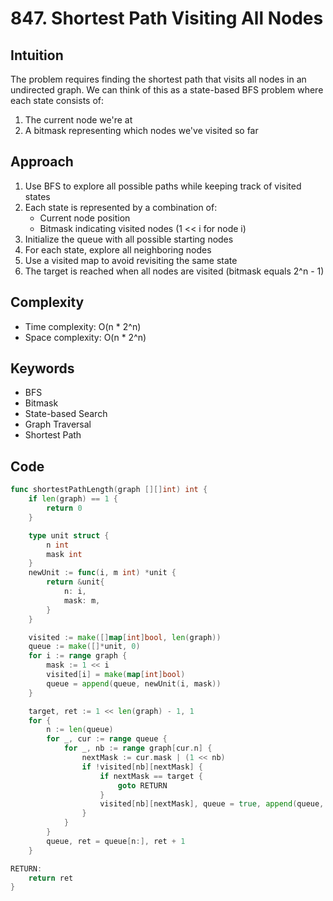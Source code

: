 # 847. Shortest Path Visiting All Nodes

## Intuition

The problem requires finding the shortest path that visits all nodes in an undirected graph. We can think of this as a state-based BFS problem where each state consists of:

1. The current node we're at
2. A bitmask representing which nodes we've visited so far

## Approach

1. Use BFS to explore all possible paths while keeping track of visited states
2. Each state is represented by a combination of:
    - Current node position
    - Bitmask indicating visited nodes (1 << i for node i)
3. Initialize the queue with all possible starting nodes
4. For each state, explore all neighboring nodes
5. Use a visited map to avoid revisiting the same state
6. The target is reached when all nodes are visited (bitmask equals 2^n - 1)

## Complexity

- Time complexity: O(n * 2^n)
- Space complexity: O(n * 2^n)

## Keywords

- BFS
- Bitmask
- State-based Search
- Graph Traversal
- Shortest Path

## Code

```go
func shortestPathLength(graph [][]int) int {
    if len(graph) == 1 {
        return 0
    }

    type unit struct {
        n int
        mask int
    }
    newUnit := func(i, m int) *unit {
        return &unit{
            n: i,
            mask: m,
        }
    }

    visited := make([]map[int]bool, len(graph))
    queue := make([]*unit, 0)
    for i := range graph {
        mask := 1 << i
        visited[i] = make(map[int]bool)
        queue = append(queue, newUnit(i, mask))
    }

    target, ret := 1 << len(graph) - 1, 1
    for {
        n := len(queue)
        for _, cur := range queue {
            for _, nb := range graph[cur.n] {
                nextMask := cur.mask | (1 << nb)
                if !visited[nb][nextMask] {
                    if nextMask == target {
                        goto RETURN
                    }
                    visited[nb][nextMask], queue = true, append(queue, newUnit(nb, nextMask))
                }
            }
        }
        queue, ret = queue[n:], ret + 1
    }

RETURN:
    return ret
}
```
